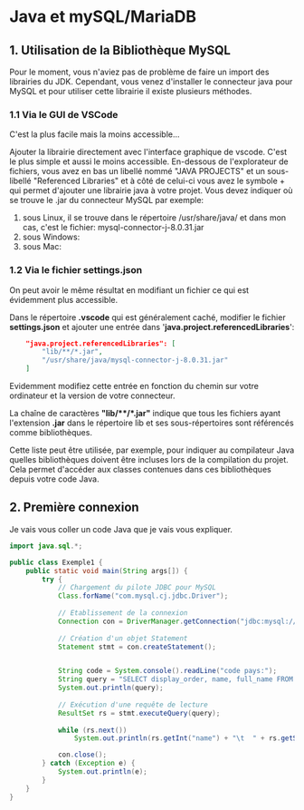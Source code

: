 <style>
.line-numbers {
    position: relative;
    padding-left: 3.8em;
    counter-reset: linenumber;
}
</style>
# Java et mySQL/MariaDB


## 1. Utilisation de la Bibliothèque MySQL
Pour le moment, vous n'aviez pas de problème de faire un import des librairies du JDK.
Cependant, vous venez d'installer le connecteur java pour MySQL et pour utiliser cette librairie il existe plusieurs méthodes.
### 1.1 Via le GUI de VSCode
C'est la plus facile mais la moins accessible...

Ajouter la librairie directement avec l'interface graphique de vscode. C'est le plus simple et aussi le moins accessible. En-dessous de l'explorateur de fichiers, vous avez en bas un libellé nommé "JAVA PROJECTS" et un sous-libellé "Referenced Libraries" et à côté de celui-ci vous avez le symbole + qui permet d'ajouter une librairie java à votre projet. Vous devez indiquer où se trouve le .jar du connecteur MySQL par exemple:
1. sous Linux, il se trouve dans le répertoire /usr/share/java/ et dans mon cas, c'est le fichier: mysql-connector-j-8.0.31.jar
2. sous Windows:
3. sous Mac:

### 1.2 Via le fichier settings.json
On peut avoir le même résultat en modifiant un fichier ce qui est évidemment plus accessible.

Dans le répertoire **.vscode** qui est généralement caché, modifier le fichier **settings.json** et ajouter une entrée dans '**java.project.referencedLibraries**':
```json
    "java.project.referencedLibraries": [
        "lib/**/*.jar",
        "/usr/share/java/mysql-connector-j-8.0.31.jar"
    ]
```
Evidemment modifiez cette entrée en fonction du chemin sur votre ordinateur et la version de votre connecteur.

La chaîne de caractères __"lib/**/*.jar"__ indique que tous les fichiers ayant l'extension **.jar** dans le répertoire lib et ses sous-répertoires sont référencés comme bibliothèques.

Cette liste peut être utilisée, par exemple, pour indiquer au compilateur Java quelles bibliothèques doivent être incluses lors de la compilation du projet. Cela permet d'accéder aux classes contenues dans ces bibliothèques depuis votre code Java.


## 2. Première connexion
Je vais vous coller un code Java que je vais vous expliquer.


```java {.line-numbers}
import java.sql.*;

public class Exemple1 {
    public static void main(String args[]) {
        try {
            // Chargement du pilote JDBC pour MySQL
            Class.forName("com.mysql.cj.jdbc.Driver");
            
            // Etablissement de la connexion
            Connection con = DriverManager.getConnection("jdbc:mysql://localhost:3306/Pays", "new_user", "password");
            
            // Création d'un objet Statement
            Statement stmt = con.createStatement();


            String code = System.console().readLine("code pays:");
            String query = "SELECT display_order, name, full_name FROM Pays WHERE Id_Pays = " + code;
            System.out.println(query);
            
            // Exécution d'une requête de lecture
            ResultSet rs = stmt.executeQuery(query);
    
            while (rs.next())
                System.out.println(rs.getInt("name") + "\t  " + rs.getString(2) + "\t\t  " + rs.getString(3));

            con.close();
        } catch (Exception e) {
            System.out.println(e);
        }
    }
}
```